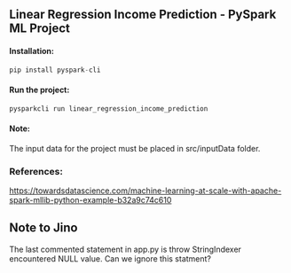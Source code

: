 ## Linear Regression Income Prediction - PySpark ML Project

#### Installation:
```python
pip install pyspark-cli
```

#### Run the project:
```python
pysparkcli run linear_regression_income_prediction
```

#### Note:
The input data for the project must be placed in src/inputData folder.

### References:
https://towardsdatascience.com/machine-learning-at-scale-with-apache-spark-mllib-python-example-b32a9c74c610

## Note to Jino

The last commented statement in app.py is throw StringIndexer encountered NULL value. Can we ignore this statment?
